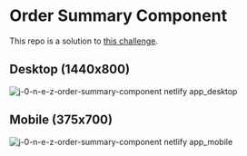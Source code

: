 # Order Summary Component

This repo is a solution to [this challenge](https://www.frontendmentor.io/challenges/order-summary-component-QlPmajDUj).

## Desktop (1440x800)

![j-0-n-e-z-order-summary-component netlify app_desktop](https://github.com/j-0-n-e-z/order-summary-component/assets/46866168/265f96ef-5aff-4e46-b510-4910fecfeff9)

## Mobile (375x700)

![j-0-n-e-z-order-summary-component netlify app_mobile](https://github.com/j-0-n-e-z/order-summary-component/assets/46866168/0a93b7d0-6daa-494e-bf95-8ea6bf74f46b)
